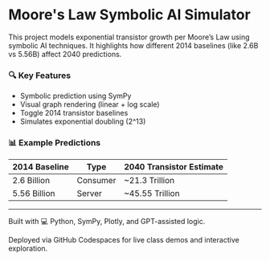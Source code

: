 # Moore's Law Symbolic AI Simulator

This project models exponential transistor growth per Moore’s Law using symbolic AI techniques. It highlights how different 2014 baselines (like 2.6B vs 5.56B) affect 2040 predictions.

### 🔍 Key Features
- Symbolic prediction using SymPy
- Visual graph rendering (linear + log scale)
- Toggle 2014 transistor baselines
- Simulates exponential doubling (2^13)

### 📊 Example Predictions

| 2014 Baseline     | Type      | 2040 Transistor Estimate |
|-------------------|-----------|---------------------------|
| 2.6 Billion       | Consumer  | ~21.3 Trillion            |
| 5.56 Billion      | Server    | ~45.55 Trillion           |

---

Built with 💻 Python, SymPy, Plotly, and GPT-assisted logic.

Deployed via GitHub Codespaces for live class demos and interactive exploration.
